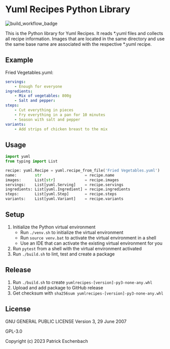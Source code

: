 # Yuml Recipes Python Library

![build_workflow_badge](https://github.com/yuml-recipes/yuml-recipes-py/actions/workflows/build.yaml/badge.svg)

This is the Python library for Yuml Recipes. It reads *.yuml files and collects all recipe information. Images that are located in the same directory and use the same base name are associated with the respective *.yuml recipe.

## Example

Fried Vegetables.yuml:

```yaml
servings:
    - Enough for everyone
ingredients:
    - Mix of vegetables: 800g
    - Salt and pepper:
steps:
    - Cut everything in pieces
    - Fry everything in a pan for 10 minutes
    - Season with salt and pepper
variants:
    - Add strips of chicken breast to the mix
```

## Usage

```python
import yuml
from typing import List

recipe: yuml.Recipe = yuml.recipe_from_file('Fried Vegetables.yuml')
name:        str                   = recipe.name
images:      List[str]             = recipe.images
servings:    List[yuml.Serving]    = recipe.servings
ingredients: List[yuml.Ingredient] = recipe.ingredients
steps:       List[yuml.Step]       = recipe.steps
variants:    List[yuml.Variant]    = recipe.variants
```

## Setup

1. Initialize the Python virtual environment
   * Run `./venv.sh` to initialize the virtual environment
   * Run `source venv.bat` to activate the virtual environment in a shell
   * Use an IDE that can activate the existing virtual environment for you
1. Run `pytest` from a shell with the virtual environment activated
1. Run `./build.sh` to lint, test and create a package

## Release

1. Run `./build.sh` to create `yumlrecipes-[version]-py3-none-any.whl`
1. Upload and add package to GitHub release
1. Get checksum with `sha256sum yumlrecipes-[version]-py3-none-any.whl`

## License

GNU GENERAL PUBLIC LICENSE Version 3, 29 June 2007

GPL-3.0

Copyright (c) 2023 Patrick Eschenbach
